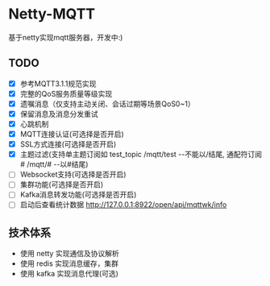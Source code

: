 # Netty-MQTT

基于netty实现mqtt服务器，开发中:)

## TODO

- [x] 参考MQTT3.1.1规范实现
- [x] 完整的QoS服务质量等级实现
- [x] 遗嘱消息（仅支持主动关闭、会话过期等场景QoS0~1）
- [x] 保留消息及消息分发重试
- [x] 心跳机制
- [x] MQTT连接认证(可选择是否开启)
- [x] SSL方式连接(可选择是否开启)
- [x] 主题过滤(支持单主题订阅如 test_topic /mqtt/test --不能以/结尾, 通配符订阅 # /mqtt/# --以#结尾)
- [ ] Websocket支持(可选择是否开启)
- [ ] 集群功能(可选择是否开启)
- [ ] Kafka消息转发功能(可选择是否开启)
- [ ] 启动后查看统计数据 http://127.0.0.1:8922/open/api/mqttwk/info

## 技术体系

* 使用 netty 实现通信及协议解析
* 使用 redis 实现消息缓存，集群
* 使用 kafka 实现消息代理(可选)